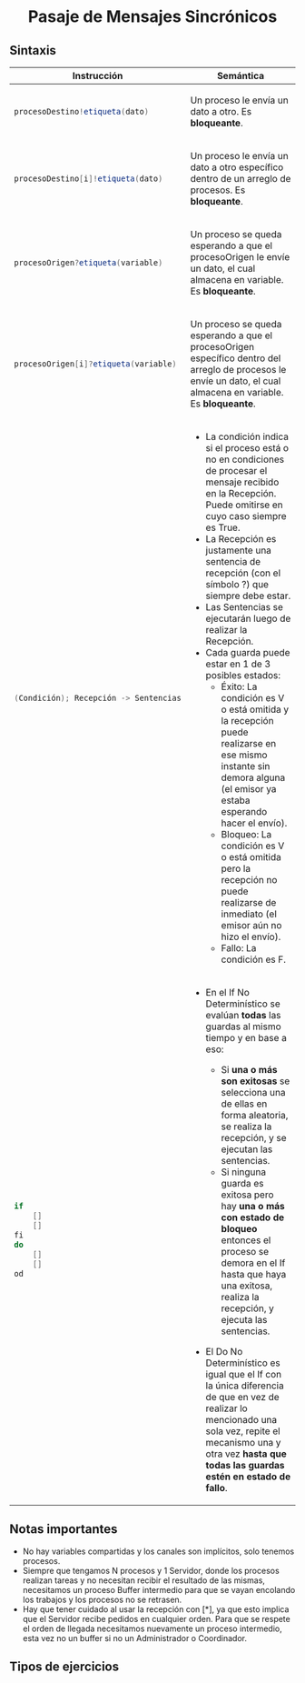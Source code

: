 <center>

# Pasaje de Mensajes Sincrónicos

</center>

## Sintaxis

<table>
  <thead>
    <tr>
      <th>Instrucción</th>
      <th>Semántica</th>
    </tr>
  </thead>
<tr><td>

```cs
procesoDestino!etiqueta(dato)
```

</td><td>

Un proceso le envía un dato a otro. Es **bloqueante**.

<tr><td>

```cs
procesoDestino[i]!etiqueta(dato)
```

</td><td>

Un proceso le envía un dato a otro específico dentro de un arreglo de procesos. Es **bloqueante**.

<tr><td>

```cs
procesoOrigen?etiqueta(variable)
```

</td><td>

Un proceso se queda esperando a que el procesoOrigen le envíe un dato, el cual almacena en variable. Es **bloqueante**.

<tr><td>

```cs
procesoOrigen[i]?etiqueta(variable)
```

</td><td>

Un proceso se queda esperando a que el procesoOrigen específico dentro del arreglo de procesos le envíe un dato, el cual almacena en variable. Es **bloqueante**.

<tr><td>

```cs
(Condición); Recepción -> Sentencias
```

</td><td>

-   La condición indica si el proceso está o no en condiciones de procesar el mensaje recibido en la Recepción. Puede omitirse en cuyo caso siempre es True.
-   La Recepción es justamente una sentencia de recepción (con el símbolo ?) que siempre debe estar.
-   Las Sentencias se ejecutarán luego de realizar la Recepción.
-   Cada guarda puede estar en 1 de 3 posibles estados:
    -   Éxito: La condición es V o está omitida y la recepción puede realizarse en ese mismo instante sin demora alguna (el emisor ya estaba esperando hacer el envío).
    -   Bloqueo: La condición es V o está omitida pero la recepción no puede realizarse de inmediato (el emisor aún no hizo el envío).
    -   Fallo: La condición es F.

<tr><td>

```cs
if
    []
    []
fi
do
    []
    []
od
```

</td><td>

-   En el If No Determinístico se evalúan **todas** las guardas al mismo tiempo y en base a eso:

    -   Si **una o más son exitosas** se selecciona una de ellas en forma aleatoria, se realiza la recepción, y se ejecutan las sentencias.
    -   Si ninguna guarda es exitosa pero hay **una o más con estado de bloqueo** entonces el proceso se demora en el If hasta que haya una exitosa, realiza la recepción, y ejecuta las sentencias.

-   El Do No Determinístico es igual que el If con la única diferencia de que en vez de realizar lo mencionado una sola vez, repite el mecanismo una y otra vez **hasta que todas las guardas estén en estado de fallo**.

</table>

## Notas importantes

-   No hay variables compartidas y los canales son implícitos, solo tenemos procesos.
-   Siempre que tengamos N procesos y 1 Servidor, donde los procesos realizan tareas y no necesitan recibir el resultado de las mismas, necesitamos un proceso Buffer intermedio para que se vayan encolando los trabajos y los procesos no se retrasen.
-   Hay que tener cuidado al usar la recepción con [*], ya que esto implica que el Servidor recibe pedidos en cualquier orden. Para que se respete el orden de llegada necesitamos nuevamente un proceso intermedio, esta vez no un buffer si no un Administrador o Coordinador.

## Tipos de ejercicios
